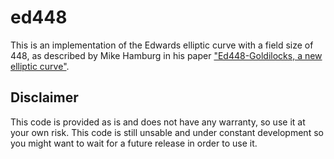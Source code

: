 # ed448
This is an implementation of the Edwards elliptic curve with a field size of 448, as described by Mike Hamburg in his paper ["Ed448-Goldilocks, a new elliptic curve"](http://csrc.nist.gov/groups/ST/ecc-workshop-2015/papers/session7-hamburg-michael.pdf).

## Disclaimer
This code is provided as is and does not have any warranty, so use it at your own risk.
This code is still unsable and under constant development so you might want to wait for a future release in order to use it.
